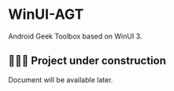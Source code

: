 # WinUI-AGT
Android Geek Toolbox based on WinUI 3.

## 🚧🚧🚧 Project under construction
Document will be available later.
